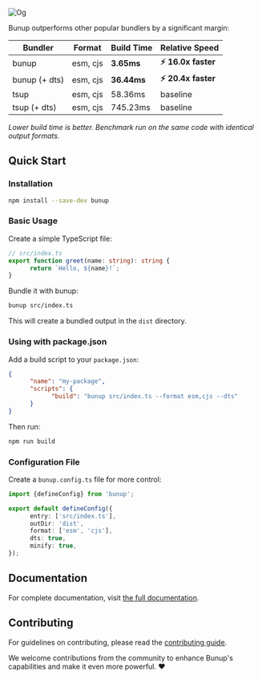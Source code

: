 ![Og](https://bunup.arshadyaseen.com/og.png)

Bunup outperforms other popular bundlers by a significant margin:

| Bundler       | Format   | Build Time  | Relative Speed       |
| ------------- | -------- | ----------- | -------------------- |
| bunup         | esm, cjs | **3.65ms**  | **⚡️ 16.0x faster** |
| bunup (+ dts) | esm, cjs | **36.44ms** | **⚡️ 20.4x faster** |
| tsup          | esm, cjs | 58.36ms     | baseline             |
| tsup (+ dts)  | esm, cjs | 745.23ms    | baseline             |

_Lower build time is better. Benchmark run on the same code with identical output formats._

## Quick Start

### Installation

```bash
npm install --save-dev bunup
```

### Basic Usage

Create a simple TypeScript file:

```typescript
// src/index.ts
export function greet(name: string): string {
      return `Hello, ${name}!`;
}
```

Bundle it with bunup:

```bash
bunup src/index.ts
```

This will create a bundled output in the `dist` directory.

### Using with package.json

Add a build script to your `package.json`:

```json
{
      "name": "my-package",
      "scripts": {
            "build": "bunup src/index.ts --format esm,cjs --dts"
      }
}
```

Then run:

```bash
npm run build
```

### Configuration File

Create a `bunup.config.ts` file for more control:

```typescript
import {defineConfig} from 'bunup';

export default defineConfig({
      entry: ['src/index.ts'],
      outDir: 'dist',
      format: ['esm', 'cjs'],
      dts: true,
      minify: true,
});
```

## Documentation

For complete documentation, visit [the full documentation](https://bunup.arshadyaseen.com/).

## Contributing

For guidelines on contributing, please read the [contributing guide](https://github.com/arshad-yaseen/bunup/blob/main/CONTRIBUTING.md).

We welcome contributions from the community to enhance Bunup's capabilities and make it even more powerful. ❤️
